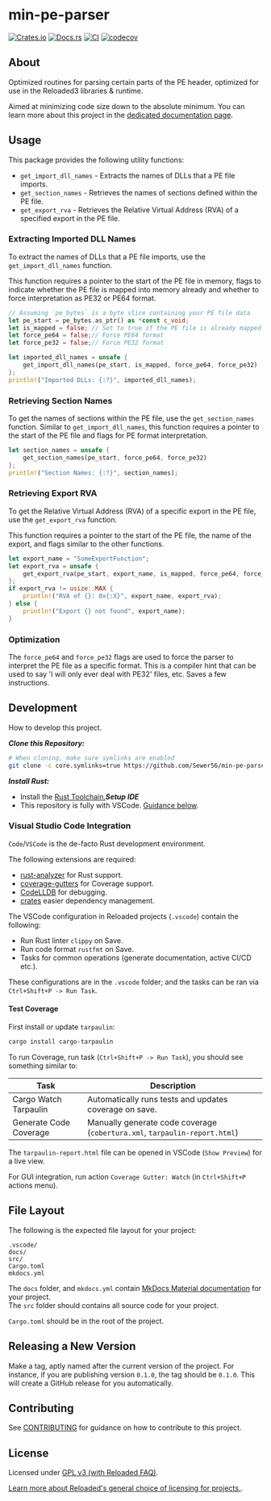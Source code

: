# min-pe-parser

[![Crates.io](https://img.shields.io/crates/v/min-pe-parser.svg)](https://crates.io/crates/min-pe-parser)
[![Docs.rs](https://docs.rs/min-pe-parser/badge.svg)](https://docs.rs/min-pe-parser)
[![CI](https://github.com/Sewer56/min-pe-parser/actions/workflows/rust.yml/badge.svg)](https://github.com/Sewer56/min-pe-parser/actions)
[![codecov](https://codecov.io/gh/Sewer56/min-pe-parser/graph/badge.svg)](https://codecov.io/gh/Sewer56/min-pe-parser)

## About

Optimized routines for parsing certain parts of the PE header, optimized for use in the Reloaded3 libraries & runtime.

Aimed at minimizing code size down to the absolute minimum.
You can learn more about this project in the [dedicated documentation page][docs].

## Usage

This package provides the following utility functions:
- `get_import_dll_names` - Extracts the names of DLLs that a PE file imports.
- `get_section_names` - Retrieves the names of sections defined within the PE file.
- `get_export_rva` - Retrieves the Relative Virtual Address (RVA) of a specified export in the PE file.

### Extracting Imported DLL Names

To extract the names of DLLs that a PE file imports, use the `get_import_dll_names` function. 

This function requires a pointer to the start of the PE file in memory, flags to indicate whether 
the PE file is mapped into memory already and whether to force interpretation as PE32 or PE64 format.

```rust
// Assuming `pe_bytes` is a byte slice containing your PE file data
let pe_start = pe_bytes.as_ptr() as *const c_void;
let is_mapped = false; // Set to true if the PE file is already mapped into memory
let force_pe64 = false;// Force PE64 format
let force_pe32 = false;// Force PE32 format

let imported_dll_names = unsafe {
    get_import_dll_names(pe_start, is_mapped, force_pe64, force_pe32)
};
println!("Imported DLLs: {:?}", imported_dll_names);
```

### Retrieving Section Names

To get the names of sections within the PE file, use the `get_section_names` function. 
Similar to `get_import_dll_names`, this function requires a pointer to the start of the PE file 
and flags for PE format interpretation.

```rust
let section_names = unsafe {
    get_section_names(pe_start, force_pe64, force_pe32)
};
println!("Section Names: {:?}", section_names);
```

### Retrieving Export RVA

To get the Relative Virtual Address (RVA) of a specific export in the PE file, use the 
`get_export_rva` function.

This function requires a pointer to the start of the PE file, the name of the export,
and flags similar to the other functions.

```rust
let export_name = "SomeExportFunction";
let export_rva = unsafe {
    get_export_rva(pe_start, export_name, is_mapped, force_pe64, force_pe32)
};
if export_rva != usize::MAX {
    println!("RVA of {}: 0x{:X}", export_name, export_rva);
} else {
    println!("Export {} not found", export_name);
}
```

### Optimization

The `force_pe64` and `force_pe32` flags are used to force the parser to interpret the PE file as 
a specific format. This is a compiler hint that can be used to say 'I will only ever deal with PE32'
files, etc. Saves a few instructions.

## Development

How to develop this project.

***Clone this Repository:***
```bash
# When cloning, make sure symlinks are enabled
git clone -c core.symlinks=true https://github.com/Sewer56/min-pe-parser.git
```

***Install Rust:***
- Install the [Rust Toolchain.][rust-toolchain]***Setup IDE***
- This repository is fully with VSCode. [Guidance below](#visual-studio-code-integration).
### Visual Studio Code Integration

`Code`/`VSCode` is the de-facto Rust development environment.  

The following extensions are required:  
- [rust-analyzer][rust-analyzer] for Rust support.  
- [coverage-gutters][coverage-gutters] for Coverage support.  
- [CodeLLDB][codelldb] for debugging.  
- [crates](https://marketplace.visualstudio.com/items?itemName=serayuzgur.crates) easier dependency management.  

The VSCode configuration in Reloaded projects (`.vscode`) contain the following:  
- Run Rust linter `clippy` on Save.  
- Run code format `rustfmt` on Save.  
- Tasks for common operations (generate documentation, active CI/CD etc.).  

These configurations are in the `.vscode` folder; and the tasks can be ran via `Ctrl+Shift+P -> Run Task`.  

#### Test Coverage

First install or update `tarpaulin`:

```bash
cargo install cargo-tarpaulin
```

To run Coverage, run task (`Ctrl+Shift+P -> Run Task`), you should see something similar to: 

| Task                   | Description                                                                |
| ---------------------- | -------------------------------------------------------------------------- |
| Cargo Watch Tarpaulin  | Automatically runs tests and updates coverage on save.                     |
| Generate Code Coverage | Manually generate code coverage (`cobertura.xml`, `tarpaulin-report.html`) |

The `tarpaulin-report.html` file can be opened in VSCode (`Show Preview`) for a live view.

For GUI integration, run action `Coverage Gutter: Watch` (in `Ctrl+Shift+P` actions menu).


## File Layout

The following is the expected file layout for your project:

```
.vscode/
docs/
src/
Cargo.toml
mkdocs.yml
```

The `docs` folder, and `mkdocs.yml` contain [MkDocs Material documentation][mkdocs-material] for your project.  
The `src` folder should contains all source code for your project.  

`Cargo.toml` should be in the root of the project.  

## Releasing a New Version

Make a tag, aptly named after the current version of the project. For instance, if you are publishing version `0.1.0`, the tag should be `0.1.0`. This will create a GitHub release for you automatically.

## Contributing

See [CONTRIBUTING](CONTRIBUTING.MD) for guidance on how to contribute to this project.  

## License

Licensed under [GPL v3 (with Reloaded FAQ)](./LICENSE).  

[Learn more about Reloaded's general choice of licensing for projects.][reloaded-license].  

[codecov]: https://about.codecov.io/
[codelldb]: https://marketplace.visualstudio.com/items?itemName=vadimcn.vscode-lldb
[coverage-gutters]: https://marketplace.visualstudio.com/items?itemName=ryanluker.vscode-coverage-gutters 
[crates-io-key]: https://crates.io/settings/tokens
[nuget-key]: https://www.nuget.org/account/apikeys
[target-triple]: https://doc.rust-lang.org/nightly/rustc/platform-support.html
[docs]: https://min-pe-parser.github.io/min-pe-parser
[mkdocs-material]: https://squidfunk.github.io/mkdocs-material/
[reloaded-license]: https://reloaded-project.github.io/Reloaded.MkDocsMaterial.Themes.R2/Pages/license/
[rust-analyzer]: https://marketplace.visualstudio.com/items?itemName=rust-lang.rust-analyzer
[rust-toolchain]: https://www.rust-lang.org/tools/install
